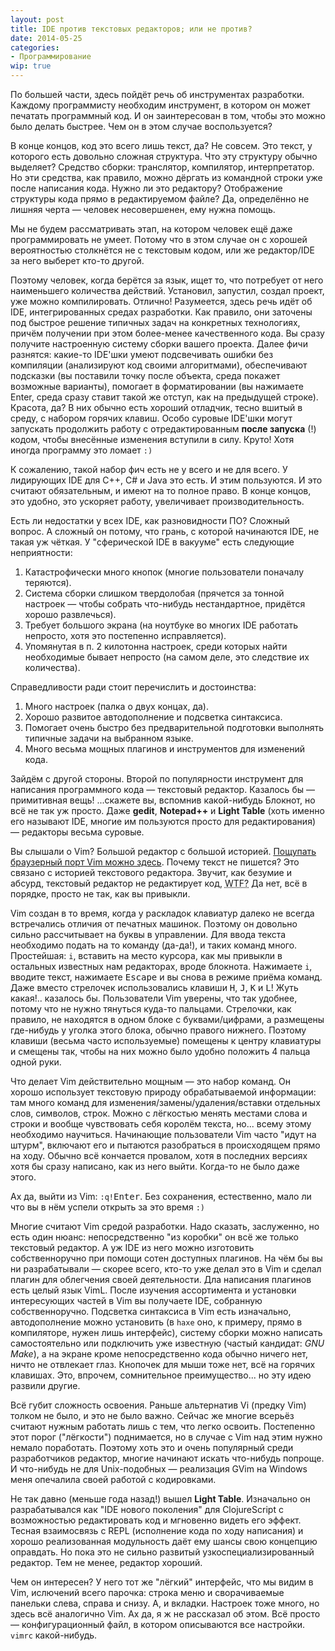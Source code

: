 ```yaml
---
layout: post
title: IDE против текстовых редакторов; или не против?
date: 2014-05-25
categories:
- Программирование
wip: true
---
```

По большей части, здесь пойдёт речь об инструментах разработки. Каждому программисту необходим инструмент, в котором он может печатать программный код. И он заинтересован в том, чтобы это можно было делать быстрее. Чем он в этом случае воспользуется?

В конце концов, код это всего лишь текст, да? Не совсем. Это текст, у которого есть довольно сложная структура. Что эту структуру обычно выделяет? Средство сборки: транслятор, компилятор, интерпретатор. Но эти средства, как правило, можно дёргать из командной строки уже после написания кода. Нужно ли это редактору? Отображение структуры кода прямо в редактируемом файле? Да, определённо не лишняя черта &mdash; человек несовершенен, ему нужна помощь.

Мы не будем рассматривать этап, на котором человек ещё даже программировать не умеет. Потому что в этом случае он с хорошей вероятностью столкнётся не с текстовым кодом, или же редактор/IDE за него выберет кто-то другой.

Поэтому человек, когда берётся за язык, ищет то, что потребует от него наименьшего количества действий. Установил, запустил, создал проект, уже можно компилировать. Отлично! Разумеется, здесь речь идёт об IDE, интегрированных средах разработки. Как правило, они заточены под быстрое решение типичных задач на конкретных технологиях, причём получении при этом более-менее качественного кода. Вы сразу получите настроенную систему сборки вашего проекта. Далее фичи разнятся: какие-то IDE'шки умеют подсвечивать ошибки без компиляции (анализируют код своими алгоритмами), обеспечивают подсказки (вы поставили точку после объекта, среда покажет возможные варианты), помогает в форматировании (вы нажимаете Enter, среда сразу ставит такой же отступ, как на предыдущей строке). Красота, да? В них обычно есть хороший отладчик, тесно вшитый в среду, с набором горячих клавиш. Особо суровые IDE'шки могут запускать продолжить работу с отредактированным **после запуска** (!) кодом, чтобы внесённые изменения вступили в силу. Круто! Хотя иногда программу это ломает `:)`

К сожалению, такой набор фич есть не у всего и не для всего. У лидирующих IDE для C++, C# и Java это есть. И этим пользуются. И это считают обязательным, и имеют на то полное право. В конце концов, это удобно, это ускоряет работу, увеличивает производительность.

Есть ли недостатки у всех IDE, как разновидности ПО? Сложный вопрос. А сложный он потому, что грань, с которой начинаются IDE, не такая уж чёткая. У "сферической IDE в вакууме" есть следующие неприятности:

1. Катастрофически много кнопок (многие пользователи поначалу теряются).
2. Система сборки слишком твердолобая (прячется за тонной настроек &mdash; чтобы собрать что-нибудь нестандартное, придётся хорошо развлечься).
3. Требует большого экрана (на ноутбуке во многих IDE работать непросто, хотя это постепенно исправляется).
4. Упомянутая в п. 2 килотонна настроек, среди которых найти необходимые бывает непросто (на самом деле, это следствие их количества).

Справедливости ради стоит перечислить и достоинства:

1. Много настроек (палка о двух концах, да).
2. Хорошо развитое автодополнение и подсветка синтаксиса.
3. Помогает очень быстро без предварительной подготовки выполнять типичные задачи на выбранном языке.
4. Много весьма мощных плагинов и инструментов для изменений кода.

Зайдём с другой стороны. Второй по популярности инструмент для написания программного кода &mdash; текстовый редактор. Казалось бы &mdash; примитивная вещь! ...скажете вы, вспомнив какой-нибудь Блокнот, но всё не так уж просто. Даже **gedit**, **Notepad++** и **Light Table** (хоть именно его называют IDE, многие им пользуются просто для редактирования) &mdash; редакторы весьма суровые.

Вы слышали о Vim? Большой редактор с большой историей. [Пощупать браузерный порт Vim можно здесь](http://coolwanglu.github.io/vim.js/web/vim.html). Почему текст не пишется? Это связано с историей текстового редактора. Звучит, как безумие и абсурд, текстовый редактор не редактирует код, <abbr title="Какого хрена?">WTF?</abbr> Да нет, всё в порядке, просто не так, как вы привыкли.

Vim создан в то время, когда у раскладок клавиатур далеко не всегда встречались отличия от печатных машинок. Поэтому он довольно сильно рассчитывает на буквы в управлении. Для ввода текста необходимо подать на то команду (да-да!), и таких команд много. Простейшая: `i`, вставить на место курсора, как мы привыкли в остальных известных нам редакторах, вроде блокнота. Нажимаете `i`, вводите текст, нажимаете <kbd>Escape</kbd> и вы снова в режиме приёма команд. Даже вместо стрелочек использовались клавиши <kbd>H</kbd>, <kbd>J</kbd>, <kbd>K</kbd> и <kbd>L</kbd>! Жуть какая!.. казалось бы. Пользователи Vim уверены, что так удобнее, потому что не нужно тянуться куда-то пальцами. Стрелочки, как правило, не находятся в одном блоке с буквами/цифрами, а размещены где-нибудь у уголка этого блока, обычно правого нижнего. Поэтому клавиши (весьма часто используемые) помещены к центру клавиатуры и смещены так, чтобы на них можно было удобно положить 4 пальца одной руки.

Что делает Vim действительно мощным &mdash; это набор команд. Он хорошо использует текстовую природу обрабатываемой информации: там много команд для изменения/замены/удаления/вставки отдельных слов, символов, строк. Можно с лёгкостью менять местами слова и строки и вообще чувствовать себя королём текста, но... всему этому необходимо научиться. Начинающие пользователи Vim часто "идут на штурм", включают его и пытаются разобраться в происходящем прямо на ходу. Обычно всё кончается провалом, хотя в последних версиях хотя бы сразу написано, как из него выйти. Когда-то не было даже этого.

Ах да, выйти из Vim: `:q!`<kbd>Enter</kbd>. Без сохранения, естественно, мало ли что вы в нём успели открыть за это время `:)`

Многие считают Vim средой разработки. Надо сказать, заслуженно, но есть один нюанс: непосредственно "из коробки" он всё же только текстовый редактор. А уж IDE из него можно изготовить собственноручно при помощи сотен доступных плагинов. На чём бы вы ни разрабатывали &mdash; скорее всего, кто-то уже делал это в Vim и сделал плагин для облегчения своей деятельности. Дла написания плагинов есть целый язык VimL. После изучения ассортимента и установки интересующих частей в Vim вы получаете IDE, собранную собственноручно. Подсветка синтаксиса в Vim есть изначально, автодополнение можно установить (в `haxe` оно, к примеру, прямо в компиляторе, нужен лишь интерфейс), систему сборки можно написать самостоятельно или подключить уже известную (частый кандидат: *GNU Make*), а на экране кроме непосредственно кода обычно ничего нет, ничто не отвлекает глаз. Кнопочек для мыши тоже нет, всё на горячих клавишах. Это, впрочем, сомнительное преимущество... но эту идею развили другие.

Всё губит сложность освоения. Раньше альтернатив Vi (предку Vim) толком не было, и это не было важно. Сейчас же многие всерьёз считают нужным работать лишь с тем, что легко освоить. Постепенно этот порог ("лёгкости") поднимается, но в случае с Vim над этим нужно немало поработать. Поэтому хоть это и очень популярный среди разработчиков редактор, многие начинают искать что-нибудь попроще. И что-нибудь не для Unix-подобных &mdash; реализация GVim на Windows меня опечалила своей работой с кодировками.

Не так давно (меньше года назад!) вышел **Light Table**. Изначально он разрабатывался как "IDE нового поколения" для ClojureScript с возможностью редактировать код и мгновенно видеть его эффект. Тесная взаимосвязь с REPL (исполнение кода по ходу написания) и хорошо реализованная модульность даёт ему шансы свою концепцию оправдать. Но пока это не сильно развитый узкоспециализированный редактор. Тем не менее, редактор хороший.

Чем он интересен? У него тот же "лёгкий" интерфейс, что мы видим в Vim, ислючений всего парочка: строка меню и сворачиваемые панельки слева, справа и снизу. А, и вкладки. Настроек тоже много, но здесь всё аналогично Vim. Ах да, я ж не рассказал об этом. Всё просто &mdash; конфигурационный файл, в котором описываются все настройки. `vimrc` какой-нибудь.